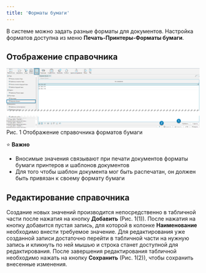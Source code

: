 ```yaml
---
title: 'Форматы бумаги'
---
```


В системе можно задать разные форматы для документов. Настройка форматов доступна из меню **Печать-Принтеры-Форматы бумаги**.

## Отображение справочника

![](img/printformats1.png)<br/>
Рис. 1 Отображение справочника форматов бумаги

⭐ **Важно**
- Вносимые значения связывают при печати документов форматы бумаги принтеров и шаблонов документов
- Для того чтобы шаблон документа мог быть распечатан, он должен быть привязан к своему формату бумаги


## Редактирование справочника
Создание новых значений производится непосредственно в табличной части после нажатия на кнопку **Добавить**
(Рис. 1(1)). После нажатия на кнопку добавится пустая запись, для которой в колонке **Наименование** необходимо внести
требуемое значение. Для редактирования уже созданной записи достаточно перейти в табличной части на нужную запись и
кликнуть по ней мышью и строка станет доступной для редактирования. После завершения редактирования табличной необходимо
нажать на кнопку **Сохранить** (Рис. 1(2)), чтобы сохранить внесенные изменения.
